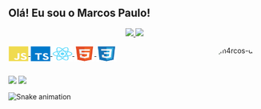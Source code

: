 ## Olá! Eu sou o Marcos Paulo!
<div align="center" style="display: flex, flexWrap: no-wrap">
  <a href="https://github.com/m4rcos-dev">
  <img height="180em" src="https://github-readme-stats.vercel.app/api?username=m4rcos-dev&show_icons=true&theme=dark&include_all_commits=true&count_private=true"/>
  <img height="180em" src="https://github-readme-stats.vercel.app/api/top-langs/?username=m4rcos-dev&layout=compact&langs_count=7&theme=dark"/>
</div>
</div>
<div style="display: inline_block"><br>
  <img align="center" alt="m4rcos-Js" height="30" width="40" src="https://raw.githubusercontent.com/devicons/devicon/master/icons/javascript/javascript-plain.svg">
  <img align="center" alt="m4rcos-Ts" height="30" width="40" src="https://raw.githubusercontent.com/devicons/devicon/master/icons/typescript/typescript-plain.svg">
  <img align="center" alt="m4rcos-React" height="30" width="40" src="https://raw.githubusercontent.com/devicons/devicon/master/icons/react/react-original.svg">
  <img align="center" alt="m4rcos-HTML" height="30" width="40" src="https://raw.githubusercontent.com/devicons/devicon/master/icons/html5/html5-original.svg">
  <img align="center" alt="m4rcos-CSS" height="30" width="40" src="https://raw.githubusercontent.com/devicons/devicon/master/icons/css3/css3-original.svg">
  <img align="right" alt="m4rcos-dev" height="260" style="border-radius:50px" src="https://i.imgur.com/dmf6VH3.png">
</div>

##

<div> 
  <a href = "mailto:dev.marcospereira@gmail.com"><img src="https://img.shields.io/badge/-Gmail-%23333?style=for-the-badge&logo=gmail&logoColor=white" target="_blank"></a>
  <a href="http://www.linkedin.com/in/dev-marcospaulo" target="_blank"><img src="https://img.shields.io/badge/-LinkedIn-%230077B5?style=for-the-badge&logo=linkedin&logoColor=white" target="_blank"></a> 
  
  ![Snake animation](https://github.com/m4rcos-dev/m4rcos-dev/blob/output/github-contribution-grid-snake.svg)
  
  </div>
